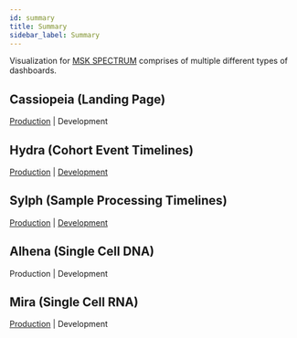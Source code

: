 ```yaml
---
id: summary
title: Summary
sidebar_label: Summary
---
```


Visualization for [MSK SPECTRUM](http://spectrum.mskcc.org) comprises of multiple different types of dashboards.

## Cassiopeia (Landing Page)

[Production](http://spectrum.mskcc.org) | Development

## Hydra (Cohort Event Timelines)

[Production](http://spectrum.mskcc.org/cohort) | [Development](http://40.87.0.178/hydra/)

## Sylph (Sample Processing Timelines)

[Production](http://spectrum.mskcc.org/cohort/surgery) | [Development](http://40.87.0.178/sylph/)

## Alhena (Single Cell DNA)

Production | Development

## Mira (Single Cell RNA)

[Production](http://spectrum.mskcc.org/scrna/) | Development
